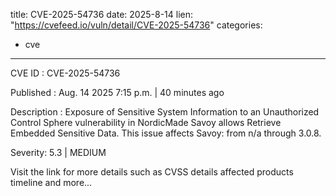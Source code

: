  
title: CVE-2025-54736
date: 2025-8-14
lien: "https://cvefeed.io/vuln/detail/CVE-2025-54736"
categories:
  - cve
---

CVE ID : CVE-2025-54736

Published :  Aug. 14
2025
7:15 p.m. | 40 minutes ago

Description : Exposure of Sensitive System Information to an Unauthorized Control Sphere vulnerability in NordicMade Savoy allows Retrieve Embedded Sensitive Data. This issue affects Savoy: from n/a through 3.0.8.

Severity: 5.3 | MEDIUM

Visit the link for more details
such as CVSS details
affected products
timeline
and more...
